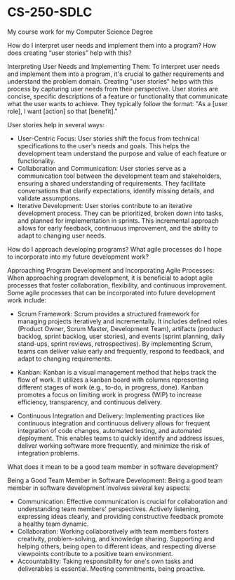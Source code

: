 # CS-250-SDLC
My course work for my Computer Science Degree

How do I interpret user needs and implement them into a program? How does creating “user stories” help with this?

Interpreting User Needs and Implementing Them:
To interpret user needs and implement them into a program, it's crucial to gather requirements and understand the problem domain. Creating "user stories" helps with this process by capturing user needs from their perspective. User stories are concise, specific descriptions of a feature or functionality that communicate what the user wants to achieve. They typically follow the format: "As a [user role], I want [action] so that [benefit]."

User stories help in several ways:
- User-Centric Focus: User stories shift the focus from technical specifications to the user's needs and goals. This helps the development team understand the purpose and value of each feature or functionality.
- Collaboration and Communication: User stories serve as a communication tool between the development team and stakeholders, ensuring a shared understanding of requirements. They facilitate conversations that clarify expectations, identify missing details, and validate assumptions.
- Iterative Development: User stories contribute to an iterative development process. They can be prioritized, broken down into tasks, and planned for implementation in sprints. This incremental approach allows for early feedback, continuous improvement, and the ability to adapt to changing user needs.

How do I approach developing programs? What agile processes do I hope to incorporate into my future development work?

Approaching Program Development and Incorporating Agile Processes:
When approaching program development, it is beneficial to adopt agile processes that foster collaboration, flexibility, and continuous improvement. Some agile processes that can be incorporated into future development work include:

- Scrum Framework: Scrum provides a structured framework for managing projects iteratively and incrementally. It includes defined roles (Product Owner, Scrum Master, Development Team), artifacts (product backlog, sprint backlog, user stories), and events (sprint planning, daily stand-ups, sprint reviews, retrospectives). By implementing Scrum, teams can deliver value early and frequently, respond to feedback, and adapt to changing requirements.

- Kanban: Kanban is a visual management method that helps track the flow of work. It utilizes a kanban board with columns representing different stages of work (e.g., to-do, in progress, done). Kanban promotes a focus on limiting work in progress (WIP) to increase efficiency, transparency, and continuous delivery.

- Continuous Integration and Delivery: Implementing practices like continuous integration and continuous delivery allows for frequent integration of code changes, automated testing, and automated deployment. This enables teams to quickly identify and address issues, deliver working software more frequently, and minimize the risk of integration problems.

What does it mean to be a good team member in software development?

Being a Good Team Member in Software Development:
Being a good team member in software development involves several key aspects:
- Communication: Effective communication is crucial for collaboration and understanding team members' perspectives. Actively listening, expressing ideas clearly, and providing constructive feedback promote a healthy team dynamic.
- Collaboration: Working collaboratively with team members fosters creativity, problem-solving, and knowledge sharing. Supporting and helping others, being open to different ideas, and respecting diverse viewpoints contribute to a positive team environment.
- Accountability: Taking responsibility for one's own tasks and deliverables is essential. Meeting commitments, being proactive.
